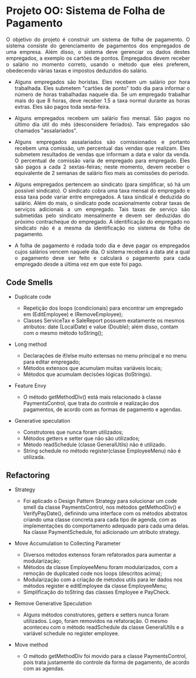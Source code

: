 # Projeto OO: Sistema de Folha de Pagamento

<p align="justify"> O objetivo do projeto é construir um sistema de folha de pagamento. O sistema consiste do gerenciamento de pagamentos dos empregados de uma empresa. Além disso, o sistema deve gerenciar os dados destes empregados, a exemplo os cartões de pontos. Empregados devem receber o salário no momento correto, usando o método que eles preferem, obedecendo várias taxas e impostos deduzidos do salário.
</p>

* <p align="justify">Alguns empregados são horistas. Eles recebem um salário por hora trabalhada. Eles submetem "cartões de ponto" todo dia para informar o número de horas trabalhadas naquele dia. Se um empregado trabalhar mais do que 8 horas, deve receber 1.5 a taxa normal durante as horas extras. Eles são pagos toda sexta-feira.</p>

* <p align="justify">Alguns empregados recebem um salário fixo mensal. São pagos no último dia útil do mês (desconsidere feriados). Tais empregados são chamados "assalariados".</p>

* <p align="justify">Alguns empregados assalariados são comissionados e portanto recebem uma comissão, um percentual das vendas que realizam. Eles submetem resultados de vendas que informam a data e valor da venda. O percentual de comissão varia de empregado para empregado. Eles são pagos a cada 2 sextas-feiras; neste momento, devem receber o equivalente de 2 semanas de salário fixo mais as comissões do período.

</p>

* <p align="justify">Alguns empregados pertencem ao sindicato (para simplificar, só há um possível sindicato). O sindicato cobra uma taxa mensal do empregado e essa taxa pode variar entre empregados. A taxa sindical é deduzida do salário. Além do mais, o sindicato pode ocasionalmente cobrar taxas de serviços adicionais a um empregado. Tais taxas de serviço são submetidas pelo sindicato mensalmente e devem ser deduzidas do próximo contracheque do empregado. A identificação do empregado no sindicato não é a mesma da identificação no sistema de folha de pagamento.</p>

* <p align="justify">A folha de pagamento é rodada todo dia e deve pagar os empregados cujos salários vencem naquele dia. O sistema receberá a data até a qual o pagamento deve ser feito e calculará o pagamento para cada empregado desde a última vez em que este foi pago.</p>

## Code Smells

* Duplicate code
  - Repetição dos loops (condicionais) para encontrar um empregado em (EditEmployee) e (RemoveEmployee);
  - Classes ServiceTax e SaleReport possuem exatamente os mesmos atributos: date (LocalDate) e value (Double); além disso, contam com o mesmo método toString();
 
* Long method
  - Declarações de if/else muito extensas no menu principal e no menu para editar empregado;
  - Métodos extensos que acumulam muitas variáveis locais;
  - Métodos que acumulam decisões lógicas (toStrings).

* Feature Envy
  - O método getMethodDiv() está mais relacionado à classe PaymentsControl, que trata do controle e realização dos pagamentos, de acordo com as formas de pagamento e agendas.

* Generative speculation
  - Construtores que nunca foram utilizados;
  - Métodos getters e setter que não são utilizados;
  - Método readSchedule (classe GeneralUtils) não é utilizado.
  - String schedule no método register(classe EmployeeMenu) não é utilizada.

## Refactoring

* Strategy
  - Foi aplicado o Design Pattern Strategy para solucionar um code smell da classe PaymentsControl, nos métodos getMethodDiv() e VerifyPayDate(), definindo uma interface com os métodos abstratos criando uma classe concreta para cada tipo de agenda, com as implementações do comportamento adequado para cada uma delas. Na classe PaymentSchedule, foi adicionado um atributo strategy.

* Move Accumulation to Collecting Parameter
  - Diversos métodos extensos foram refatorados para aumentar a modularização;
  - Métodos da classe EmployeeMenu foram modularizados, com a remoção de duplicated code nos loops (descritos acima);
  - Modularização com a criação de métodos utils para ler dados nos métodos register e editEmployee da classe EmployeeMenu;
  - Simplificação do toString das classes Employee e PayCheck.

* Remove Generative Speculation
  - Alguns métodos construtores, getters e setters nunca foram utilizados. Logo, foram removidos na refatoração. O mesmo aconteceu com o método readSchedule da classe GeneralUtils e a variável schedule no register employee.

* Move method
  - O método getMethodDiv foi movido para a classe PaymentsControl, pois trata justamente do controle da forma de pagamento, de acordo com as agendas.
